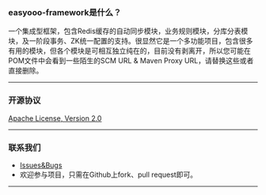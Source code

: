 
### easyooo-framework是什么？
一个集成型框架，包含Redis缓存的自动同步模块，业务规则模块，分库分表模块，及一阶段事务、ZK统一配置的支持。很显然它是一个多功能项目，包含很多有用的模块，但各个模块是可相互独立纯在的，目前没有剥离开，所以您可能在POM文件中会看到一些陌生的SCM URL & Maven Proxy URL，请替换这些或者直接删除。

----------


### 开源协议
[Apache License, Version 2.0](http://www.apache.org/licenses/LICENSE-2.0.html) 

----------

### 联系我们
* [Issues&Bugs](https://github.com/leopardooo/easyooo-framework/issues/new)
* 欢迎参与项目，只需在Github上fork、pull request即可。

----------
